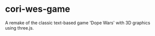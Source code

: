 # cori-wes-game

A remake of the classic text-based game 'Dope Wars' with 3D graphics using three.js.
